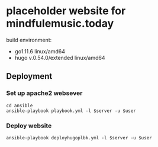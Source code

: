 # placeholder website for mindfulemusic.today

build environment:
+ go1.11.6 linux/amd64
+ hugo v.0.54.0/extended linux/amd64

## Deployment

### Set up apache2 websever 
```
cd ansible
ansible-playbook playbook.yml -l $server -u $user
```

### Deploy website
```
ansible-playbook deployhugoplbk.yml -l $server -u $user
```

